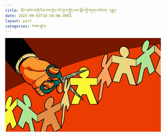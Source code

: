 ```yaml
---
title: གྲོང་གསེབ་གཞི་རིམ་ལས་བྱེད་པའི་བྱ་བ་སྤྱོད་ལམ་སྐོར་གྱི་གཏན་འབེབས། (སྒྲ།)
date: 2025-09-03T18:30:00.000Z
layout: post
categories: བསམ་ཚུལ།
---
```


![](/assets/img/power-abuse.webp)
